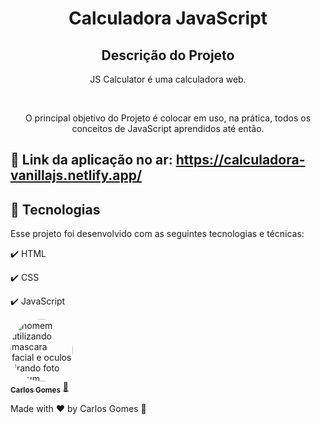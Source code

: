 <h1 align="center">
  Calculadora JavaScript
</h1>

<h2 align="center" >Descrição do Projeto</h2>
<p align="center">
JS Calculator é uma calculadora web.
</p>
</br>

<div align="center">
   <p>
    O principal objetivo do Projeto é colocar em uso, na prática, todos os conceitos de JavaScript aprendidos até então.
  </p>
</div>
 
  
## 🔗 Link da aplicação no ar: https://calculadora-vanillajs.netlify.app/
  
## :rocket: Tecnologias

Esse projeto foi desenvolvido com as seguintes tecnologias e técnicas:

✔️ HTML

✔️ CSS

✔️ JavaScript


<a href="https://github.com/Dev-Shinsei">
 <img style="border-radius: 50%;" src="https://avatars.githubusercontent.com/u/61604214?v=4" width="100px;" alt="homem utilizando mascara facial e oculos tirando foto em um espelho de um elevador com seu celular a mostra"/>
 <br />
 <sub><b>Carlos Gomes</b></sub></a> <a href="https://github.com/Dev-Shinsei" title="Github">🚀</a>

Made with ❤️ by Carlos Gomes 👋
